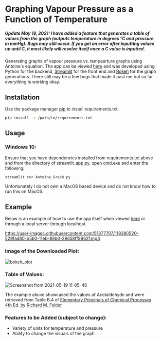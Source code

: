 # Graphing Vapour Pressure as a Function of Temperature 

##### Update May 19, 2021: I have added a feature that generates a table of values from the graph (outputs temperature in degrees °C and pressure in mmHg). Bugs may still occur. If you get an error after inputting values up until C, it most likely will resolve itself once a C value is inputted.

Generating graphs of vapour pressure vs. tempearture graphs using Antoine's equation. The app can be viewed [here](https://share.streamlit.io/thomaslee01/vapourpressuregraph/Antoine_Graph.py) and was developed using Python for the backend, [Streamlit](https://streamlit.io/) for the front end and [Bokeh](https://bokeh.org/) for the graph generations. There still may be a few bugs that made it past me but so far everything is working okay. 

## Installation

Use the package manager [pip](https://pip.pypa.io/en/stable/) to install requirements.txt.

```bash
pip install -r /path/to/requirements.txt
```

## Usage

### Windows 10:

Ensure that you have dependencies installed from requirements.txt above and from the directory of streamlit_app.py, open cmd.exe and enter the following:

```bash
streamlit run Antoine_Graph.py
```
Unfortunately I do not own a MacOS based device and do not know how to run this on MacOS. 

## Example 
Below is an example of how to use the app itself when viewed [here](https://share.streamlit.io/thomaslee01/vapourpressuregraph/Antoine_Graph.py) or through a
local server through localhost.

https://user-images.githubusercontent.com/51377707/118380520-529fad80-b5b0-11eb-99b0-29658ff9962f.mp4

### Image of the Downloaded Plot:
![bokeh_plot](https://user-images.githubusercontent.com/51377707/118383936-6b1fc000-b5d0-11eb-8e0f-b9596c34f182.png)

### Table of Values: 
![Screenshot from 2021-05-19 11-05-46](https://user-images.githubusercontent.com/51377707/118836847-42c6e880-b892-11eb-9a77-66059c04b793.jpg)


The example above showcased the values of Acetaldehyde and were retrieved from Table B.4 of [Elementary Principals of Chemical Processes 4th Ed. by Richard M. Felder](https://www.wiley.com/en-ca/Elementary+Principles+of+Chemical+Processes%2C+4th+Edition-p-9781119192107)

### Features to be Added (subject to change):

- Variety of units for temperature and pressure
- Ability to change the visuals of the graph
